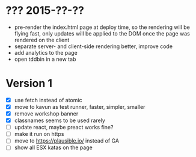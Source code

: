# ???  2015-??-??

- pre-render the index.html page at deploy time, so the rendering will be flying fast, only updates 
  will be applied to the DOM once the page was rendered on the client
- separate server- and client-side rendering better, improve code
- add analytics to the page
- open tddbin in a new tab

# Version 1

- [x] use fetch instead of atomic
- [x] move to kavun as test runner, faster, simpler, smaller
- [x] remove workshop banner
- [x] classnames seems to be used rarely
- [ ] update react, maybe preact works fine?
- [ ] make it run on https
- [ ] move to https://plausible.io/ instead of GA
- [ ] show all ESX katas on the page